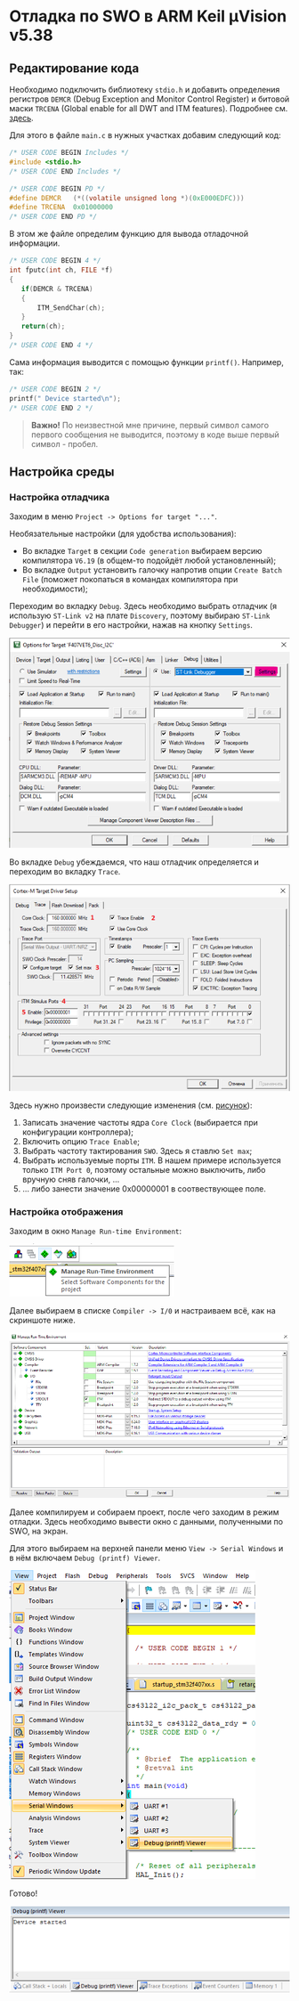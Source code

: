 # Отладка по SWO в ARM Keil µVision v5.38

## Редактирование кода

Необходимо подключить библиотеку `stdio.h` и добавить определения регистров `DEMCR` (Debug Exception and Monitor Control Register) и битовой маски `TRCENA` (Global enable for all DWT and ITM features). Подробнее см. [здесь](https://developer.arm.com/documentation/ddi0403/d/Debug-Architecture/ARMv7-M-Debug/Debug-register-support-in-the-SCS/Debug-Exception-and-Monitor-Control-Register--DEMCR?lang=en "ARMv7-M Debug").

Для этого в файле `main.c` в нужных участках добавим следующий код:

```c
/* USER CODE BEGIN Includes */
#include <stdio.h>
/* USER CODE END Includes */
```

```c
/* USER CODE BEGIN PD */
#define DEMCR   (*((volatile unsigned long *)(0xE000EDFC)))
#define TRCENA  0x01000000
/* USER CODE END PD */
```

В этом же файле определим функцию для вывода отладочной информации.

```c
/* USER CODE BEGIN 4 */
int fputc(int ch, FILE *f)
{
   if(DEMCR & TRCENA)
   {
       ITM_SendChar(ch);
   }
   return(ch);
}
/* USER CODE END 4 */
```

Сама информация выводится с помощью функции `printf()`. Например, так:

```c
/* USER CODE BEGIN 2 */
printf(" Device started\n");
/* USER CODE END 2 */
```

> **Важно!** По неизвестной мне причине, первый символ самого первого сообщения не выводится, поэтому в коде выше первый символ - пробел.


## Настройка среды

### Настройка отладчика

Заходим в меню `Project -> Options for target "..."`.

Необязательные настройки (для удобства использования):

- Во вкладке `Target` в секции `Code generation` выбираем версию компилятора `V6.19` (в общем-то подойдёт любой установленный);
- Во вкладке `Output` установить галочку напротив опции `Create Batch File` (поможет покопаться в командах компилятора при необходимости);

Переходим во вкладку `Debug`. Здесь необходимо выбрать отладчик (я использую `ST-Link v2` на плате `Discovery`, поэтому выбираю `ST-Link Debugger`) и перейти в его настройки, нажав на кнопку `Settings`.

![Окно Debug](imgs/options_debug.png "Окно Debug")

Во вкладке `Debug` убеждаемся, что наш отладчик определяется и переходим во вкладку `Trace`.

![Вкладка Trace окна Driver Setup](imgs/options_debug_trace.png "Вкладка Trace окна Driver Setup")

Здесь нужно произвести следующие изменения (см. [рисунок](imgs/options_debug_trace.png)):

1. Записать значение частоты ядра `Core Clock` (выбирается при конфигурации контроллера);
2. Включить опцию `Trace Enable`;
3. Выбрать частоту тактирования `SWO`. Здесь я ставлю `Set max`;
4. Выбрать используемые порты `ITM`. В нашем примере используется только `ITM Port 0`, поэтому остальные можно выключить, либо вручную сняв галочки, ...
5. ... либо занести значение 0x00000001 в соотвествующее поле.

### Настройка отображения

Заходим в окно `Manage Run-time Environment`:

![Manage Run-time Environment](imgs/manage-run-time.png "Manage Run-time Environment")

Далее выбираем в списке `Compiler -> I/0` и настраиваем всё, как на скриншоте ниже.

![alt text](imgs/manage-run-time_compiler_io.png)

Далее компилируем и собираем проект, после чего заходим в режим отладки. Здесь необходимо вывести окно с данными, полученными по SWO, на экран.

Для этого выбираем на верхней панели меню `View -> Serial Windows` и в нём включаем `Debug (printf) Viewer`.

![Debug (printf) Viewer](imgs/view_seial_debug.png "Debug (printf) Viewer")

Готово!

![Результат](imgs/debug_result.png "Результат")